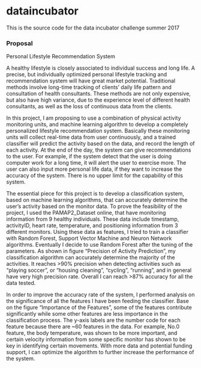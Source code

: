 # dataincubator
This is the source code for the data incubator challenge summer 2017


### Proposal

Personal Lifestyle Recommendation System 

A healthy lifestyle is closely associated to individual success and long life. A precise, but individually optimized personal lifestyle tracking and recommendation system will have great market potential. Traditional methods involve long-time tracking of clients’ daily life pattern and consultation of health consultants. These methods are not only expensive, but also have high variance, due to the experience level of different health consultants, as well as the loss of continuous data from the clients. 

In this project, I am proposing to use a combination of physical activity monitoring units, and machine learning algorithm to develop a completely personalized lifestyle recommendation system. Basically these monitoring units will collect real-time data from user continuously, and a trained classifier will predict the activity based on the data, and record the length of each activity. At the end of the day, the system can give recommendations to the user. For example, if the system detect that the user is doing computer work for a long time, it will alert the user to exercise more. The user can also input more personal life data, if they want to increase the accuracy of the system. There is no upper limit for the capability of this system. 

The essential piece for this project is to develop a classification system, based on machine learning algorithms, that can accurately determine the user’s activity based on the monitor data. To prove the feasibility of the project, I used the PAMAP2_Dataset online, that have monitoring information from 9 healthy individuals. These data include timestamp, activityID, heart rate, temperature, and positioning information from 3 different monitors.  Using these data as features, I tried to train a classifier with Random Forest, Support Vector Machine and Neuron Network algorithms. Eventually I decide to use Random Forest after the tuning of the parameters. As shown in figure “Precision of Activity Prediction”, my classification algorithm can accurately determine the majority of the activities. It reaches >90% precision when detecting activities such as “playing soccer”, or “housing cleaning”, “cycling”, “running”, and in general have very high precision rate. Overall I can reach >87% accuracy for all the data tested. 

In order to improve the accuracy rate of the system, I performed analysis on the significance of all the features I have been feeding the classifier. Base on the figure “Importance of the Features”, some of the features contribute significantly while some other features are less importance in the classification process. 
The y-axis labels are the number code for each feature because there are ~60 features in the data.  For example, No.0 feature, the body temperature, was shown to be more important, and certain velocity information from some specific monitor has shown to be key in identifying certain movements. With more data and potential funding support, I can optimize the algorithm to further increase the performance of the system. 
